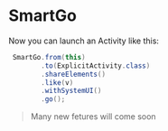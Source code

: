 # SmartGo

Now you can launch an Activity like this:
```java
 SmartGo.from(this)
        .to(ExplicitActivity.class)
        .shareElements()
        .like(v)
        .withSystemUI()
        .go();
```
>Many new fetures will come soon
